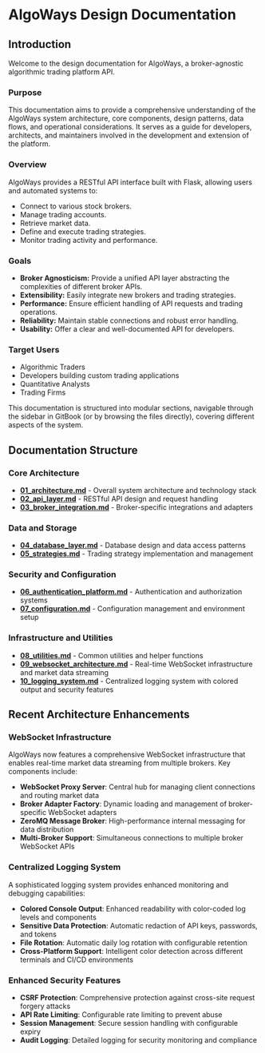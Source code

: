 # AlgoWays Design Documentation

## Introduction

Welcome to the design documentation for AlgoWays, a broker-agnostic algorithmic trading platform API.

### Purpose

This documentation aims to provide a comprehensive understanding of the AlgoWays system architecture, core components, design patterns, data flows, and operational considerations. It serves as a guide for developers, architects, and maintainers involved in the development and extension of the platform.

### Overview

AlgoWays provides a RESTful API interface built with Flask, allowing users and automated systems to:
*   Connect to various stock brokers.
*   Manage trading accounts.
*   Retrieve market data.
*   Define and execute trading strategies.
*   Monitor trading activity and performance.

### Goals

*   **Broker Agnosticism:** Provide a unified API layer abstracting the complexities of different broker APIs.
*   **Extensibility:** Easily integrate new brokers and trading strategies.
*   **Performance:** Ensure efficient handling of API requests and trading operations.
*   **Reliability:** Maintain stable connections and robust error handling.
*   **Usability:** Offer a clear and well-documented API for developers.

### Target Users

*   Algorithmic Traders
*   Developers building custom trading applications
*   Quantitative Analysts
*   Trading Firms

This documentation is structured into modular sections, navigable through the sidebar in GitBook (or by browsing the files directly), covering different aspects of the system.

## Documentation Structure

### Core Architecture
- **[01_architecture.md](01_architecture.md)** - Overall system architecture and technology stack
- **[02_api_layer.md](02_api_layer.md)** - RESTful API design and request handling
- **[03_broker_integration.md](03_broker_integration.md)** - Broker-specific integrations and adapters

### Data and Storage
- **[04_database_layer.md](04_database_layer.md)** - Database design and data access patterns
- **[05_strategies.md](05_strategies.md)** - Trading strategy implementation and management

### Security and Configuration
- **[06_authentication_platform.md](06_authentication_platform.md)** - Authentication and authorization systems
- **[07_configuration.md](07_configuration.md)** - Configuration management and environment setup

### Infrastructure and Utilities
- **[08_utilities.md](08_utilities.md)** - Common utilities and helper functions
- **[09_websocket_architecture.md](09_websocket_architecture.md)** - Real-time WebSocket infrastructure and market data streaming
- **[10_logging_system.md](10_logging_system.md)** - Centralized logging system with colored output and security features

## Recent Architecture Enhancements

### WebSocket Infrastructure
AlgoWays now features a comprehensive WebSocket infrastructure that enables real-time market data streaming from multiple brokers. Key components include:

- **WebSocket Proxy Server**: Central hub for managing client connections and routing market data
- **Broker Adapter Factory**: Dynamic loading and management of broker-specific WebSocket adapters
- **ZeroMQ Message Broker**: High-performance internal messaging for data distribution
- **Multi-Broker Support**: Simultaneous connections to multiple broker WebSocket APIs

### Centralized Logging System
A sophisticated logging system provides enhanced monitoring and debugging capabilities:

- **Colored Console Output**: Enhanced readability with color-coded log levels and components
- **Sensitive Data Protection**: Automatic redaction of API keys, passwords, and tokens
- **File Rotation**: Automatic daily log rotation with configurable retention
- **Cross-Platform Support**: Intelligent color detection across different terminals and CI/CD environments

### Enhanced Security Features
- **CSRF Protection**: Comprehensive protection against cross-site request forgery attacks
- **API Rate Limiting**: Configurable rate limiting to prevent abuse
- **Session Management**: Secure session handling with configurable expiry
- **Audit Logging**: Detailed logging for security monitoring and compliance
